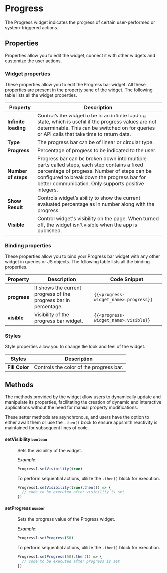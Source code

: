 # Progress

The Progress widget indicates the progress of certain user-performed or system-triggered actions.

<VideoEmbed host="youtube" videoId="Yg1Pfy7uc1s" title="How to use Progress Widget" caption="How to use Progress Widget"/>

## Properties

Properties allow you to edit the widget, connect it with other widgets and customize the user actions.

### Widget properties

These properties allow you to edit the Progress bar widget. All these properties are present in the property pane of the widget. The following table lists all the widget properties.

| Property             | Description                                                                                                                                                                                                                                      |
| -------------------- | ------------------------------------------------------------------------------------------------------------------------------------------------------------------------------------------------------------------------------------------------ |
| **Infinite loading** | Control’s the widget to be in an infinite loading state, which is useful if the progress values are not determinable. This can be switched on for queries or API calls that take time to return data.                                            |
| **Type**             | The progress bar can be of linear or circular type.                                                                                                                                                                                              |
| **Progress**         | Percentage of progress to be indicated to the user.                                                                                                                                                                                              |
| **Number of steps**  | Progress bar can be broken down into multiple parts called steps, each step contains a fixed percentage of progress. Number of steps can be configured to break down the progress bar for better communication. Only supports positive integers. |
| **Show Result**      | Controls widget’s ability to show the current evaluated percentage as in number along with the progress.                                                                                                                                         |
| **Visible**          | Control widget's visibility on the page. When turned off, the widget isn't visible when the app is published.                                                                                                                             |

### Binding properties

These properties allow you to bind your Progress bar widget with any other widget in queries or JS objects. The following table lists all the binding properties.

| Property     | Description                                                      | Code Snippet                          |
| ------------ | ---------------------------------------------------------------- | ------------------------------------- |
| **progress** | It shows the current progress of the progress bar in percentage. | `{{<progress-widget_name>.progress}}` |
| **visible**  | Visibility of the progress bar widget.                           | `{{<progress-widget_name>.visible}}`  |

### Styles

Style properties allow you to change the look and feel of the widget.

| Styles         | Description                             |
| -------------- | --------------------------------------- |
| **Fill Color** | Controls the color of the progress bar. |

## Methods

The methods provided by the widget allow users to dynamically update and manipulate its properties, facilitating the creation of dynamic and interactive applications without the need for manual property modifications. 

These setter methods are asynchronous, and users have the option to either await them or use the `.then()` block to ensure appsmith reactivity is maintained for subsequent lines of code.


#### setVisibility `boolean`

<dd>

Sets the visibility of the widget.

*Example*:

```js
Progress1.setVisibility(true)
```

To perform sequential actions, utilize the `.then()` block for execution.

```js
Progress1.setVisibility(true).then(() => {
  // code to be executed after visibility is set
})
```

</dd>


#### setProgress `number`

<dd>

Sets the progress value of the Progress widget.

*Example*:

```js
Progress1.setProgress(50)
```
To perform sequential actions, utilize the `.then()` block for execution.

```js
Progress1.setProgress(50).then(() => {
  // code to be executed after progress is set
})
```

</dd>
